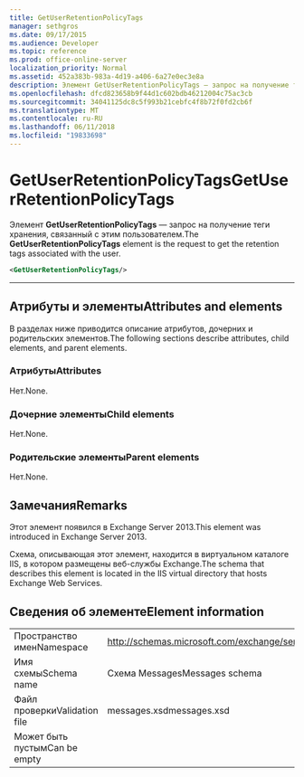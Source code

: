 ```yaml
---
title: GetUserRetentionPolicyTags
manager: sethgros
ms.date: 09/17/2015
ms.audience: Developer
ms.topic: reference
ms.prod: office-online-server
localization_priority: Normal
ms.assetid: 452a383b-983a-4d19-a406-6a27e0ec3e8a
description: Элемент GetUserRetentionPolicyTags — запрос на получение теги хранения, связанный с этим пользователем.
ms.openlocfilehash: dfcd823658b9f44d1c602bdb46212004c75ac3cb
ms.sourcegitcommit: 34041125dc8c5f993b21cebfc4f8b72f0fd2cb6f
ms.translationtype: MT
ms.contentlocale: ru-RU
ms.lasthandoff: 06/11/2018
ms.locfileid: "19833698"
---
```

# <a name="getuserretentionpolicytags"></a><span data-ttu-id="d66dd-103">GetUserRetentionPolicyTags</span><span class="sxs-lookup"><span data-stu-id="d66dd-103">GetUserRetentionPolicyTags</span></span>

<span data-ttu-id="d66dd-104">Элемент **GetUserRetentionPolicyTags** — запрос на получение теги хранения, связанный с этим пользователем.</span><span class="sxs-lookup"><span data-stu-id="d66dd-104">The **GetUserRetentionPolicyTags** element is the request to get the retention tags associated with the user.</span></span> 
  
```XML
<GetUserRetentionPolicyTags/>

```

 ****
## <a name="attributes-and-elements"></a><span data-ttu-id="d66dd-105">Атрибуты и элементы</span><span class="sxs-lookup"><span data-stu-id="d66dd-105">Attributes and elements</span></span>

<span data-ttu-id="d66dd-106">В разделах ниже приводится описание атрибутов, дочерних и родительских элементов.</span><span class="sxs-lookup"><span data-stu-id="d66dd-106">The following sections describe attributes, child elements, and parent elements.</span></span>
  
### <a name="attributes"></a><span data-ttu-id="d66dd-107">Атрибуты</span><span class="sxs-lookup"><span data-stu-id="d66dd-107">Attributes</span></span>

<span data-ttu-id="d66dd-108">Нет.</span><span class="sxs-lookup"><span data-stu-id="d66dd-108">None.</span></span>
  
### <a name="child-elements"></a><span data-ttu-id="d66dd-109">Дочерние элементы</span><span class="sxs-lookup"><span data-stu-id="d66dd-109">Child elements</span></span>

<span data-ttu-id="d66dd-110">Нет.</span><span class="sxs-lookup"><span data-stu-id="d66dd-110">None.</span></span>
  
### <a name="parent-elements"></a><span data-ttu-id="d66dd-111">Родительские элементы</span><span class="sxs-lookup"><span data-stu-id="d66dd-111">Parent elements</span></span>

<span data-ttu-id="d66dd-112">Нет.</span><span class="sxs-lookup"><span data-stu-id="d66dd-112">None.</span></span>
  
## <a name="remarks"></a><span data-ttu-id="d66dd-113">Замечания</span><span class="sxs-lookup"><span data-stu-id="d66dd-113">Remarks</span></span>

<span data-ttu-id="d66dd-114">Этот элемент появился в Exchange Server 2013.</span><span class="sxs-lookup"><span data-stu-id="d66dd-114">This element was introduced in Exchange Server 2013.</span></span>
  
<span data-ttu-id="d66dd-115">Схема, описывающая этот элемент, находится в виртуальном каталоге IIS, в котором размещены веб-службы Exchange.</span><span class="sxs-lookup"><span data-stu-id="d66dd-115">The schema that describes this element is located in the IIS virtual directory that hosts Exchange Web Services.</span></span>
  
## <a name="element-information"></a><span data-ttu-id="d66dd-116">Сведения об элементе</span><span class="sxs-lookup"><span data-stu-id="d66dd-116">Element information</span></span>

|||
|:-----|:-----|
|<span data-ttu-id="d66dd-117">Пространство имен</span><span class="sxs-lookup"><span data-stu-id="d66dd-117">Namespace</span></span>  <br/> |http://schemas.microsoft.com/exchange/services/2006/messages  <br/> |
|<span data-ttu-id="d66dd-118">Имя схемы</span><span class="sxs-lookup"><span data-stu-id="d66dd-118">Schema name</span></span>  <br/> |<span data-ttu-id="d66dd-119">Схема Messages</span><span class="sxs-lookup"><span data-stu-id="d66dd-119">Messages schema</span></span>  <br/> |
|<span data-ttu-id="d66dd-120">Файл проверки</span><span class="sxs-lookup"><span data-stu-id="d66dd-120">Validation file</span></span>  <br/> |<span data-ttu-id="d66dd-121">messages.xsd</span><span class="sxs-lookup"><span data-stu-id="d66dd-121">messages.xsd</span></span>  <br/> |
|<span data-ttu-id="d66dd-122">Может быть пустым</span><span class="sxs-lookup"><span data-stu-id="d66dd-122">Can be empty</span></span>  <br/> ||
   

